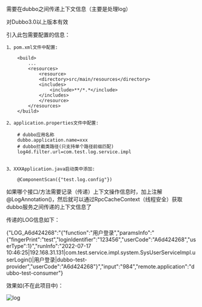 
需要在dubbo之间传递上下文信息（主要是处理log）

对Dubbo3.0以上版本有效

引入此包需要配置的信息：

	1、pom.xml文件中配置:

		<build>
			...
			<resources>
			    <resource>
				<directory>src/main/resources</directory>
				<includes>
				    <include>**/*.*</include>
				</includes>
			    </resource>
			</resources>
		</build>

	2、application.properties文件中配置:

		# dubbo应用名称
		dubbo.application.name=xxx
		# dubbo拦截类路径(只支持单个路径前缀匹配)
		log4d.filter.url=com.test.log.service.impl


	3、XXXApplication.java启动类中添加:

		@ComponentScan({"test.log.config"})


如果哪个接口/方法需要记录（传递）上下文操作信息时，加上注解@LogAnnotation()，然后就可以通过RpcCacheContext（线程安全）获取dubbo服务之间传递的上下文信息了

传递的LOG信息如下：

{"LOG_A6d424268":"{"function":"用户登录","paramsInfo":"{"fingerPrint":"test","loginIdentifier":"123456","userCode":"A6d424268","userType":1}","runInfo":"2022-07-17 10:46:25|192.168.31.131|com.test.service.impl.system.SysUserServiceImpl.userLogin()|用户登录|dubbo-test-provider","userCode":"A6d424268"}","input":"984","remote.application":"dubbo-test-consumer"}

效果如(不在此项目中)：

![log](https://user-images.githubusercontent.com/80429579/182769131-f2e1d5d3-e826-41fe-bb8d-357a75453e79.JPG)
